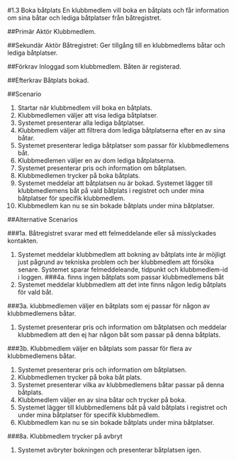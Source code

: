 #1.3 Boka båtplats
En klubbmedlem vill boka en båtplats och får information om sina båtar och lediga båtplatser från båtregistret.

##Primär Aktör
Klubbmedlem.

##Sekundär Aktör
Båtregistret: Ger tillgång till en klubbmedlems båtar och lediga båtplatser.

##Förkrav
Inloggad som klubbmedlem.
Båten är registerad.

##Efterkrav
Båtplats bokad.

##Scenario

1. Startar när klubbmedlem vill boka en båtplats.
2. Klubbmedlemen väljer att visa lediga båtplatser.
3. Systemet presenterar alla lediga båtplatser.
4. Klubbmedlem väljer att filtrera dom lediga båtplatserna efter en av sina båtar.
5. Systemet presenterar lediga båtplatser som passar för klubbmedlemens båt.
6. Klubbmedlemen väljer en av dom lediga båtplatserna.
7. Systemet presenterar pris och information om båtplatsen.
8. Klubbmedlemen trycker på boka båtplats.
9. Systemet meddelar att båtplatsen nu är bokad. Systemet lägger till klubbmedlemens båt på vald båtplats i registret och under mina båtplatser för specifik klubbmedlem.
10. Klubbmedlem kan nu se sin bokade båtplats under mina båtplatser.

##Alternative Scenarios

###1a. Båtregistret svarar med ett felmeddelande eller så misslyckades kontakten.
1. Systemet meddelar klubbmedlem att bokning av båtplats inte är möjligt just pågrund av tekniska problem och ber klubbmedlem att försöka senare. Systemet sparar felmeddeleande, tidpunkt och klubbmedlem-id i loggen.
###4a. finns ingen båtplats som passar klubbmedlemens båt
1. Systemet meddelar klubbmedlem att det inte finns någon ledig båtplats för vald båt.

###3a. klubbmedlemen väljer en båtplats som ej passar för någon av klubbmedlemens båtar.
1. Systemet presenterar pris och information om båtplatsen och meddelar klubbmedlem att den ej har någon båt som passar på denna båtplats.

###3b. Klubbmedlem väljer en båtplats som passar för flera av klubbmedlemens båtar.
1. Systemet presenterar pris och information om båtplatsen.
2. Klubbmedlemen trycker på boka båt plats.
3. Systemet presenterar vilka av klubbmedlemens båtar passar på denna båtplats.
4. Klubbmedlem väljer en av sina båtar och trycker på boka.
5. Systemet lägger till klubbmedlemens båt på vald båtplats i registret och under mina båtplatser för specifik klubbmedlem.
6. Klubbmedlem kan nu se sin bokade båtplats under mina båtplatser.

###8a. Klubbmedlem trycker på avbryt
1. Systemet avbryter bokningen och presenterar båtplatsen igen.

